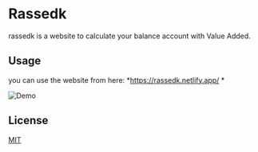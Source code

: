 # Rassedk

rassedk is a website to calculate your balance account with Value Added.
## Usage

you can use the website from here:
 *https://rassedk.netlify.app/ *
 
 <img src="https://i.imgur.com/fdTF7YT.png" alt="Demo"/>

## License
[MIT](https://choosealicense.com/licenses/mit/)
